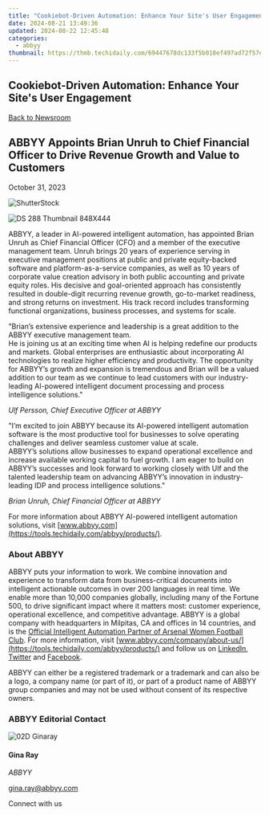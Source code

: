 ```yaml
---
title: "Cookiebot-Driven Automation: Enhance Your Site's User Engagement"
date: 2024-08-21 13:49:36
updated: 2024-08-22 12:45:48
categories:
  - abbyy
thumbnail: https://thmb.techidaily.com/69447678dc133f5b018ef497ad72f57eb0cb6c7d822e25e4c7a002557a9f1942.jpg
---
```


## Cookiebot-Driven Automation: Enhance Your Site's User Engagement

[Back to Newsroom](https://tools.techidaily.com/abbyy/products/)

## ABBYY Appoints Brian Unruh to Chief Financial Officer to Drive Revenue Growth and Value to Customers

October 31, 2023

![ShutterStock](https://content.abbyy.com/-/media/project/abbyy/abbyy/branchtemplates/shutterstock_1272462163_1296-x-729.jpg?h=729&iar=0&w=1296)

![DS 288 Thumbnail 848X444](https://static3.abbyy.com/abbyycommedia/38123/ds-288_thumbnail_848x444.jpg) 

ABBYY, a leader in AI-powered intelligent automation, has appointed Brian Unruh as Chief Financial Officer (CFO) and a member of the executive management team. Unruh brings 20 years of experience serving in executive management positions at public and private equity-backed software and platform-as-a-service companies, as well as 10 years of corporate value creation advisory in both public accounting and private equity roles. His decisive and goal-oriented approach has consistently resulted in double-digit recurring revenue growth, go-to-market readiness, and strong returns on investment. His track record includes transforming functional organizations, business processes, and systems for scale.

"Brian’s extensive experience and leadership is a great addition to the ABBYY executive management team.   
He is joining us at an exciting time when AI is helping redefine our products and markets. Global enterprises are enthusiastic about incorporating AI technologies to realize higher efficiency and productivity. The opportunity for ABBYY’s growth and expansion is tremendous and Brian will be a valued addition to our team as we continue to lead customers with our industry-leading AI-powered intelligent document processing and process intelligence solutions."

_Ulf Persson, Chief Executive Officer at ABBYY_

"I’m excited to join ABBYY because its AI-powered intelligent automation software is the most productive tool for businesses to solve operating challenges and deliver seamless customer value at scale.   
ABBYY’s solutions allow businesses to expand operational excellence and increase available working capital to fuel growth. I am eager to build on ABBYY’s successes and look forward to working closely with Ulf and the talented leadership team on advancing ABBYY’s innovation in industry-leading IDP and process intelligence solutions."

_Brian Unruh, Chief Financial Officer at ABBYY_

For more information about ABBYY AI-powered intelligent automation solutions, visit [www.abbyy.com](https://tools.techidaily.com/abbyy/products/).

### About ABBYY

ABBYY puts your information to work. We combine innovation and experience to transform data from business-critical documents into intelligent actionable outcomes in over 200 languages in real time. We enable more than 10,000 companies globally, including many of the Fortune 500, to drive significant impact where it matters most: customer experience, operational excellence, and competitive advantage. ABBYY is a global company with headquarters in Milpitas, CA and offices in 14 countries, and is the [Official Intelligent Automation Partner of Arsenal Women Football Club](https://tools.techidaily.com/abbyy/products/). For more information, visit [www.abbyy.com/company/about-us/](https://tools.techidaily.com/abbyy/products/) and follow us on [LinkedIn](https://www.linkedin.com/company/abbyy), [Twitter](https://twitter.com/ABBYY%5FSoftware) and [Facebook](https://www.facebook.com/ABBYYsoft).

ABBYY can either be a registered trademark or a trademark and can also be a logo, a company name (or part of it), or part of a product name of ABBYY group companies and may not be used without consent of its respective owners.

### ABBYY Editorial Contact

![02D Ginaray](https://static2.abbyy.com/abbyycommedia/23662/02d-ginaray.png)

#### Gina Ray

_ABBYY_

[gina.ray@abbyy.com](https://tools.techidaily.com/abbyy/products/) 

  
Connect with us

<ins class="adsbygoogle"
     style="display:block"
     data-ad-format="autorelaxed"
     data-ad-client="ca-pub-7571918770474297"
     data-ad-slot="1223367746"></ins>



<ins class="adsbygoogle"
     style="display:block"
     data-ad-client="ca-pub-7571918770474297"
     data-ad-slot="8358498916"
     data-ad-format="auto"
     data-full-width-responsive="true"></ins>

